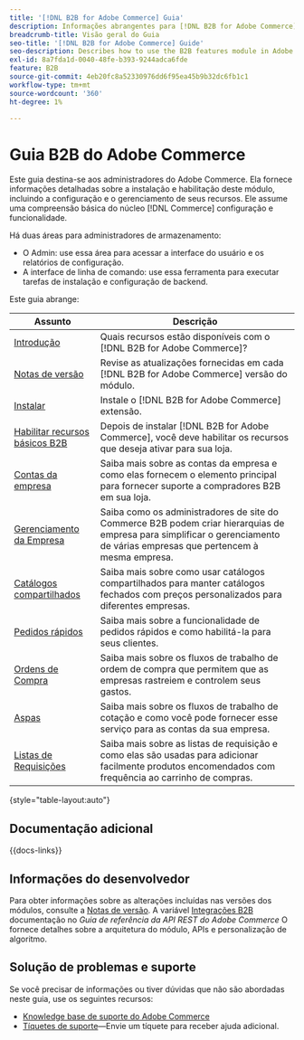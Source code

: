 ```yaml
---
title: '[!DNL B2B for Adobe Commerce] Guia'
description: Informações abrangentes para [!DNL B2B for Adobe Commerce] administradores, incluindo instalação e configuração.
breadcrumb-title: Visão geral do Guia
seo-title: '[!DNL B2B for Adobe Commerce] Guide'
seo-description: Describes how to use the B2B features module in Adobe Commerce.
exl-id: 8a7fda1d-0040-48fe-b393-9244adca6fde
feature: B2B
source-git-commit: 4eb20fc8a52330976dd6f95ea45b9b32dc6fb1c1
workflow-type: tm+mt
source-wordcount: '360'
ht-degree: 1%

---
```


# Guia B2B do Adobe Commerce

Este guia destina-se aos administradores do Adobe Commerce. Ela fornece informações detalhadas sobre a instalação e habilitação deste módulo, incluindo a configuração e o gerenciamento de seus recursos. Ele assume uma compreensão básica do núcleo [!DNL Commerce] configuração e funcionalidade.

Há duas áreas para administradores de armazenamento:

- O Admin: use essa área para acessar a interface do usuário e os relatórios de configuração.
- A interface de linha de comando: use essa ferramenta para executar tarefas de instalação e configuração de backend.

Este guia abrange:

| Assunto | Descrição |
| ------- | ----------- |
| [Introdução](introduction.md) | Quais recursos estão disponíveis com o [!DNL B2B for Adobe Commerce]? |
| [Notas de versão](release-notes.md) | Revise as atualizações fornecidas em cada [!DNL B2B for Adobe Commerce] versão do módulo. |
| [Instalar](install.md) | Instale o [!DNL B2B for Adobe Commerce] extensão. |
| [Habilitar recursos básicos B2B](enable-basic-features.md) | Depois de instalar [!DNL B2B for Adobe Commerce], você deve habilitar os recursos que deseja ativar para sua loja. |
| [Contas da empresa](account-companies.md) | Saiba mais sobre as contas da empresa e como elas fornecem o elemento principal para fornecer suporte a compradores B2B em sua loja. |
| [Gerenciamento da Empresa](manage-companies.md) | Saiba como os administradores de site do Commerce B2B podem criar hierarquias de empresa para simplificar o gerenciamento de várias empresas que pertencem à mesma empresa. |
| [Catálogos compartilhados](catalog-shared.md) | Saiba mais sobre como usar catálogos compartilhados para manter catálogos fechados com preços personalizados para diferentes empresas. |
| [Pedidos rápidos](quick-order.md) | Saiba mais sobre a funcionalidade de pedidos rápidos e como habilitá-la para seus clientes. |
| [Ordens de Compra](purchase-order-flow.md) | Saiba mais sobre os fluxos de trabalho de ordem de compra que permitem que as empresas rastreiem e controlem seus gastos. |
| [Aspas](quotes.md) | Saiba mais sobre os fluxos de trabalho de cotação e como você pode fornecer esse serviço para as contas da sua empresa. |
| [Listas de Requisições](requisition-lists.md) | Saiba mais sobre as listas de requisição e como elas são usadas para adicionar facilmente produtos encomendados com frequência ao carrinho de compras. |

{style="table-layout:auto"}

## Documentação adicional

{{docs-links}}

## Informações do desenvolvedor

Para obter informações sobre as alterações incluídas nas versões dos módulos, consulte a [Notas de versão](release-notes.md). A variável [Integrações B2B](https://developer.adobe.com/commerce/webapi/rest/b2b/) documentação no _Guia de referência da API REST do Adobe Commerce_  O fornece detalhes sobre a arquitetura do módulo, APIs e personalização de algoritmo.

## Solução de problemas e suporte

Se você precisar de informações ou tiver dúvidas que não são abordadas neste guia, use os seguintes recursos:

- [Knowledge base de suporte do Adobe Commerce](https://experienceleague.adobe.com/docs/commerce-knowledge-base/kb/overview.html)
- [Tíquetes de suporte](https://experienceleague.adobe.com/docs/commerce-knowledge-base/kb/help-center-guide/magento-help-center-user-guide.html#submit-ticket)—Envie um tíquete para receber ajuda adicional.
